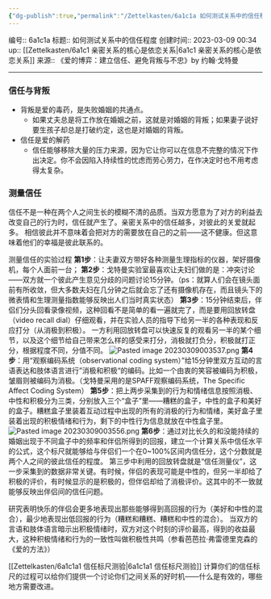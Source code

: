 ```yaml
---
{"dg-publish":true,"permalink":"/Zettelkasten/6a1c1a 如何测试关系中的信任程度/","dgPassFrontmatter":true}
---
```


编号:: 6a1c1a
标题:: 如何测试关系中的信任程度
创建时间:: 2023-03-09 00:34
up:: [[Zettelkasten/6a1c1 亲密关系的核心是依恋关系\|6a1c1 亲密关系的核心是依恋关系]]
来源:: 《爱的博弈：建立信任、避免背叛与不忠》by 约翰·戈特曼

---
### 信任与背叛
- 背叛是爱的毒药，是失败婚姻的共通点。
	- 如果丈夫总是将工作放在婚姻之前，这就是对婚姻的背叛；如果妻子说好要生孩子却总是打破约定，这也是对婚姻的背叛。
- 信任是爱的解药
	- 信任能够移除大量的压力来源，因为它让你可以在信息不完整的情况下作出决定。你不会因陷入持续性的忧虑而劳心劳力，在作决定时也不用考虑得太复杂。

### 测量信任
信任不是一种在两个人之间生长的模糊不清的品质。当双方愿意为了对方的利益去改变自己的行为时，信任就产生了。亲密关系中的信任越多，对彼此的关爱就起多。
相信彼此并不意味着会把对方的需要放在自己的之前——这不健康。但这意味着他们的幸福是彼此联系的。

测量信任的实验过程
**第1步**：让夫妻双方带好各种测量生理指标的仪器，架好摄像机，每个人面前一台；
**第2步**：戈特曼实验室最喜欢让夫妇们做的是：冲突讨论——双方就一个彼此产生意见分歧的问题讨论15分钟。（ps：就算人们会在镜头面前有所收敛，但大多数夫妇在几分钟之后就会忘了还有摄像机存在，而且镜头下的微表情和生理测量指数能够反映出人们当时真实状态）
**第3步**：15分钟结束后，伴侣们分头回看录像视频，这种回看不是简单的看一遍就完了，而是要用回放转盘（video recall dial）仔细观看，并在实验人员的指导下给另一半的各种表现和反应打分（从消极到积极）。
一方利用回放转盘可以快速反复的观看另一半的某个细节，以及这个细节给自己带来怎么样的感受来打分，消极就打负分，积极就打正分，根据程度不同，分值不同。
![Pasted image 20230309003537.png](/img/user/attachment/Pasted%20image%2020230309003537.png)
**第4步**：用“观察编码系统（observational coding system）”给15分钟里双方互动的言语表达和肢体语言进行”消极和积极“的编码。比如一个由衷的笑容被编码为积极，皱眉则被编码为消极。（戈特曼采用的是SPAFF观察编码系统，The Specific Affect Coding System）
**第5步**：把上两步采集到的行为和情绪信息按照消极、中性和积极分为三类，分别放入三个“盒子”里——糟糕的盒子，中性的盒子和美好的盒子。糟糕盒子里装着互动过程中出现的所有的消极的行为和情绪，美好盒子里装着出现的积极情绪和行为，剩下的中性行为信息就放在中性盒子里。
![Pasted image 20230309003556.png](/img/user/attachment/Pasted%20image%2020230309003556.png)
**第6步**：通过对比长久的和没能持续的婚姻出现于不同盒子中的频率和伴侣所得到的回报，建立一个计算关系中信任水平的公式，这个标尺就能够给与伴侣们一个在0~100%区间内信任分，这个分数就是两个人之间的彼此信任的程度。
第三步中利用的回放转盘就是“信任测量仪”，这一步采集到的数据非常关键。有时候，伴侣的表现可能是中性的，但另一半却给了积极的评价，有时候显示的是积极的，但伴侣却给了消极评价。这其中的不一致就能够反映出伴侣间的信任问题。

研究表明快乐的伴侣会更多地表现出那些能够得到高回报的行为（美好和中性的混合），最少地表现出低回报的行为（糟糕和糟糕、糟糕和中性的混合）。
当双方的言语和肢体语言暗示出积极情绪时，双方对这个时刻的评价最高，得到的收益最大，这种积极情绪和行为的一致性叫做积极性共鸣（参看芭芭拉·弗雷德里克森的《爱的方法》）

[[Zettelkasten/6a1c1a1 信任标尺测验\|6a1c1a1 信任标尺测验]]
计算你们的信任标尺的过程可以给你们提供一个讨论你们之间关系的好时机——什么是有效的，哪些地方需要改进。
